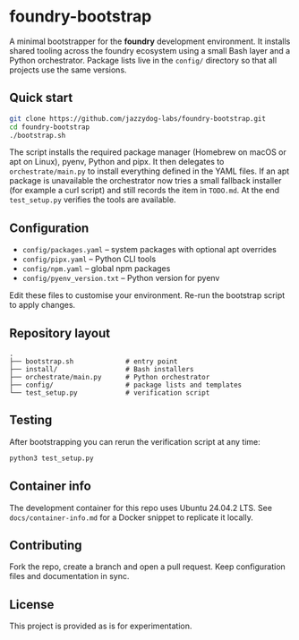 # foundry-bootstrap

A minimal bootstrapper for the **foundry** development environment. It installs shared tooling across the foundry ecosystem using a small Bash layer and a Python orchestrator. Package lists live in the `config/` directory so that all projects use the same versions.

## Quick start

```bash
git clone https://github.com/jazzydog-labs/foundry-bootstrap.git
cd foundry-bootstrap
./bootstrap.sh
```

The script installs the required package manager (Homebrew on macOS or apt on Linux), pyenv, Python and pipx. It then delegates to `orchestrate/main.py` to install everything defined in the YAML files. If an apt package is unavailable the orchestrator now tries a small fallback installer (for example a curl script) and still records the item in `TODO.md`. At the end `test_setup.py` verifies the tools are available.

## Configuration

- `config/packages.yaml` – system packages with optional apt overrides
- `config/pipx.yaml` – Python CLI tools
- `config/npm.yaml`  – global npm packages
- `config/pyenv_version.txt` – Python version for pyenv

Edit these files to customise your environment. Re-run the bootstrap script to apply changes.

## Repository layout

```
.
├── bootstrap.sh             # entry point
├── install/                 # Bash installers
├── orchestrate/main.py      # Python orchestrator
├── config/                  # package lists and templates
└── test_setup.py            # verification script
```

## Testing

After bootstrapping you can rerun the verification script at any time:

```bash
python3 test_setup.py
```

## Container info

The development container for this repo uses Ubuntu 24.04.2 LTS.
See `docs/container-info.md` for a Docker snippet to replicate it locally.

## Contributing

Fork the repo, create a branch and open a pull request. Keep configuration files and documentation in sync.

## License

This project is provided as is for experimentation.
